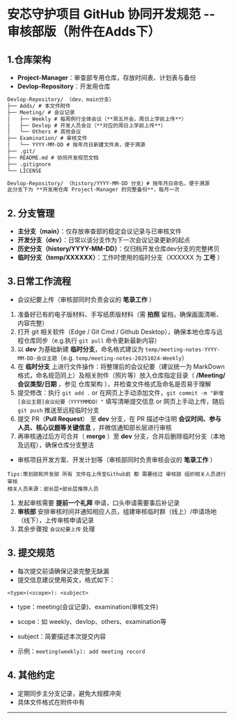 # 安芯守护项目 GitHub 协同开发规范 -- 审核部版（附件在Adds下）

## 1.仓库架构

- **Project-Manager**：审查部专用仓库，存放时间表、计划表与备份
- **Devlop-Repository**：开发用仓库

``` markdown
Devlop-Repository/ （dev、main分支）
├── Adds/ # 本文件附件
├── Meeting/ # 会议记录
│   ├── Weekly # 每周例行全体会议（**周五开会，周日上学前上传**）
│   ├── Devlop # 开发人员会议（**对应的周日上学前上传**）
│   └── Others # 其他会议
├── Examination/ # 审核文件
│   └── YYYY-MM-DD # 按年月日新建文件夹，便于溯源
├── .git/
├── README.md # 协同开发规范文档
├── .gitignore
└── LICENSE

Devlop-Repository/ （history/YYYY-MM-DD 分支）# 按年月日命名，便于溯源
此分支下为 **开发用仓库 Project-Manager 的完整备份**，每月一次

```

## 2. 分支管理

- **主分支（main）**：仅存放审查部的稳定会议记录与已审核文件
- **开发分支（dev）**：日常以该分支作为下一次会议记录更新的起点
- **历史分支（history/YYYY-MM-DD）**：仅归档开发仓库dev分支的完整拷贝
- **临时分支（temp/XXXXXX）**：工作时使用的临时分支（XXXXXX 为 **工号** ）

## 3.日常工作流程

- 会议纪要上传（审核部同时负责会议的 **笔录工作** ）

1. 准备好已有的电子版材料、手写纸质版材料（需 **拍照** 留档，确保画面清晰、内容完整）
2. 打开 git 相关软件（Edge / Git Cmd / Github Desktop），确保本地仓库与远程仓库同步（e.g.执行 `git pull` 命令更新最新内容）
3. 以 **dev** 为基础新建 **临时分支**，命名格式建议为 `temp/meeting-notes-YYYY-MM-DD-会议主题`（e.g. `temp/meeting-notes-20251024-Weekly`）
4. 在 **临时分支** 上进行文件操作：将整理后的会议纪要（建议统一为 MarkDown 格式，命名规范同上）及相关附件（照片等）放入仓库指定目录（ **/Meeting/会议类型/日期** ，参见 仓库架构 ），并检查文件格式及命名是否易于理解
5. 提交修改：执行 `git add .` or 在网页上手动添加文件，`git commit -m "新增[会议主题]会议纪要（YYYYMMDD）"` 填写清晰提交信息 or 网页上手动上传，随后 `git push` 推送至远程临时分支
6. 提交 PR（**Pull Request**） 至 **dev** 分支，在 PR 描述中注明 **会议时间、参与人员、核心议题等关键信息** ，并微信通知部长层进行审核
7. 再审核通过后方可合并（ **merge** ）至 **dev** 分支，合并后删除临时分支（本地及远程），确保仓库分支整洁

- 审核项目开发方案、开发计划等（审核部同时负责审核会议的 **笔录工作** ）

``` text
Tips:策划部和开发部 所有 文件在上传至Github前 都 需要经过 审核部 组织相关人员进行审核
相关人员来源：部长层+部长层推荐人员
```

1. 发起审核需要 **提前一个礼拜** 申请，口头申请需要事后补记录
2. **审核部** 安排审核时间并通知相应人员，组建审核临时群（线上）/申请场地（线下），上传审核申请记录
3. 其余步骤按 `会议纪要上传` 处理

## 3. 提交规范

- 每次提交前请确保记录完整无缺漏
- 提交信息建议使用英文，格式如下：

``` plaintext
<type>(<scope>): <subject>
```

- type：meeting(会议记录)、examination(审核文件)
- scope：如 weekly、devlop、others、examination等
- subject：简要描述本次提交内容

- 示例：`meeting(weekly): add meeting record`

## 4. 其他约定

- 定期同步主分支记录，避免大规模冲突
- 具体文件格式在附件中有

---
